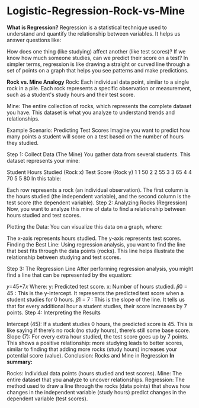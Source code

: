 # Logistic-Regression-Rock-vs-Mine
**What is Regression?**
Regression is a statistical technique used to understand and quantify the relationship between variables. It helps us answer questions like:

How does one thing (like studying) affect another (like test scores)?
If we know how much someone studies, can we predict their score on a test?
In simpler terms, regression is like drawing a straight or curved line through a set of points on a graph that helps you see patterns and make predictions.

**Rock vs. Mine Analogy**
Rock: Each individual data point, similar to a single rock in a pile. Each rock represents a specific observation or measurement, such as a student's study hours and their test score.

Mine: The entire collection of rocks, which represents the complete dataset you have. This dataset is what you analyze to understand trends and relationships.

Example Scenario: Predicting Test Scores
Imagine you want to predict how many points a student will score on a test based on the number of hours they studied.

Step 1: Collect Data (The Mine)
You gather data from several students. This dataset represents your mine:

Student	Hours Studied (Rock x)	Test Score (Rock y)
1	1	50
2	2	55
3	3	65
4	4	70
5	5	80
In this table:

Each row represents a rock (an individual observation).
The first column is the hours studied (the independent variable), and the second column is the test score (the dependent variable).
Step 2: Analyzing Rocks (Regression)
Now, you want to analyze this mine of data to find a relationship between hours studied and test scores.

Plotting the Data: You can visualize this data on a graph, where:

The x-axis represents hours studied.
The y-axis represents test scores.
Finding the Best Line: Using regression analysis, you want to find the line that best fits through the data points (rocks). This line helps illustrate the relationship between studying and test scores.

Step 3: The Regression Line
After performing regression analysis, you might find a line that can be represented by the equation:

𝑦=45+7𝑥
Where:
y: Predicted test score.
x: Number of hours studied.
𝛽0 = 45 : This is the y-intercept. It represents the predicted test score when a student studies for 0 hours.
𝛽1 = 7 : This is the slope of the line. It tells us that for every additional hour a student studies, their score increases by 7 points.
Step 4: Interpreting the Results

Intercept (45): If a student studies 0 hours, the predicted score is 45. This is like saying if there’s no rock (no study hours), there’s still some base score.
Slope (7): For every extra hour studied, the test score goes up by 7 points. This shows a positive relationship: more studying leads to better scores, similar to finding that adding more rocks (study hours) increases your potential score (value).
Conclusion: Rocks and Mine in Regression
**In summary:**

Rocks: Individual data points (hours studied and test scores).
Mine: The entire dataset that you analyze to uncover relationships.
Regression: The method used to draw a line through the rocks (data points) that shows how changes in the independent variable (study hours) predict changes in the dependent variable (test scores).
